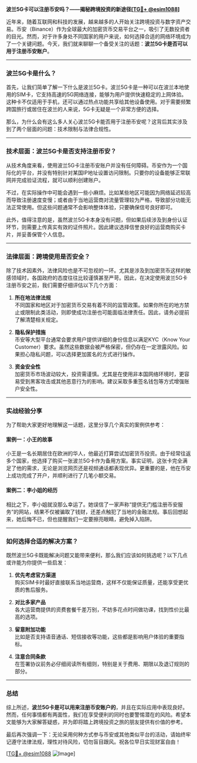 **波兰5G卡可以注册币安吗？——揭秘跨境投资的新途径[[TG💪+ @esim1088](https://t.me/s/esim1088)]**

近年来，随着互联网和科技的发展，越来越多的人开始关注跨境投资与数字资产交易。币安（Binance）作为全球最大的加密货币交易平台之一，吸引了无数投资者的目光。然而，对于许多身处不同国家的用户来说，如何选择合适的网络环境成为了一个关键问题。今天，我们就来聊聊一个备受关注的话题：**波兰5G卡是否可以用于注册币安账户**。

---

### 波兰5G卡是什么？

首先，让我们简单了解一下什么是波兰5G卡。波兰5G卡是一种可以在波兰本地使用的SIM卡，它支持高速的5G网络连接，能够为用户提供快速稳定的上网体验。这种卡不仅适用于手机，还可以通过热点功能共享给其他设备使用。对于需要频繁跨国旅行或居住在波兰的人来说，5G卡无疑是一个非常方便的选择。

那么，为什么会有这么多人关心波兰5G卡能否用于注册币安呢？这背后其实涉及到了两个层面的问题：技术限制与法律合规性。

---

### 技术层面：波兰5G卡是否支持注册币安？

从技术角度来看，使用波兰5G卡注册币安账户并没有任何障碍。币安作为一个国际化的平台，并没有特别针对某国IP地址设置访问限制。只要你的设备能够正常联网并完成验证流程，就可以顺利创建账户。

不过，在实际操作中可能会遇到一些小麻烦。比如某些地区可能因为网络延迟较高而导致注册速度变慢；或者由于当地运营商对流量管理较为严格，导致部分功能无法正常使用。但这些问题通常不会影响整体体验，只要确保信号良好即可。

此外，值得注意的是，虽然波兰5G卡本身没有问题，但如果后续涉及到身份认证环节，则需要上传真实有效的证件照片。因此建议选择信誉良好的运营商购买卡片，并妥善保管个人信息。

---

### 法律层面：跨境使用是否安全？

除了技术因素外，法律风险也是不可忽视的一环。尤其是涉及到加密货币这样的敏感领域时，各国政府的态度往往比较谨慎甚至严苛。因此，在决定使用波兰5G卡注册币安之前，我们需要仔细评估以下几个方面：

1. **所在地法律法规**  
   不同国家和地区对于加密货币交易有着不同的监管政策。如果你所在的地方禁止或限制此类活动，则即使成功注册也可能面临法律责任。因此，请务必提前了解清楚相关规定。

2. **隐私保护措施**  
   币安等大型平台通常会要求用户提供详细的身份信息以满足KYC（Know Your Customer）要求。虽然这些数据会被严格保密，但仍存在一定泄露风险。如果担心隐私问题，可以选择更加匿名的方式进行操作。

3. **资金安全性**  
   加密货币市场波动较大，投资需谨慎。尤其是在使用非本国网络环境时，更容易受到黑客攻击或其他恶意行为的影响。建议采取多重签名钱包等方式增强账户安全性。

---

### 实战经验分享

为了帮助大家更好地理解这一话题，这里分享几个真实的案例供参考：

#### 案例一：小王的故事
小王是一名长期居住在欧洲的华人，他最近打算尝试加密货币投资。由于经常往返多个国家，他选择了购买一张波兰5G卡作为备用方案。事实证明，这张卡完全满足了他的需求，无论是浏览网页还是视频通话都表现优异。更重要的是，他在币安上成功完成了开户，并顺利进行了几笔小额交易。

#### 案例二：李小姐的经历
相比之下，李小姐就没那么幸运了。她误信了一家声称“提供无门槛注册币安服务”的网站，结果不仅被骗取了钱财，还差点触犯了当地的金融法规。事后回想起来，她后悔不已，但也提醒我们一定要擦亮眼睛，避免掉入陷阱。

---

### 如何选择合适的解决方案？

既然波兰5G卡既能解决问题又能带来便利，那么我们应该如何挑选呢？以下几点或许能为你提供一些启发：

1. **优先考虑官方渠道**  
   购买SIM卡时最好直接联系当地运营商，这样不仅能保证质量，还能享受更优质的售后服务。

2. **对比多家产品**  
   各大运营商提供的资费套餐千差万别，不妨多花点时间做功课，找到性价比最高的选项。

3. **留意附加功能**  
   比如是否支持语音通话、短信接收等功能，这些都是影响用户体验的重要指标。

4. **注意合同条款**  
   在签署协议前务必仔细阅读所有细则，特别是关于费用、期限以及退订规则的部分。

---

### 总结

综上所述，**波兰5G卡是可以用来注册币安账户的**，并且在实际应用中表现良好。然而，任何事情都有两面性，我们在享受便利的同时也要警惕潜在的风险。希望本文能够为大家解答疑惑，并为即将踏上跨境投资之旅的朋友提供有价值的参考。

最后再次强调一下：无论采用何种方式参与币安或其他类似平台的活动，请始终牢记遵守法律法规，理性对待风险，切勿盲目跟风。祝各位早日实现财富自由！

[[TG💪+ @esim1088](https://t.me/s/esim1088) ![Image](https://i.postimg.cc/4NQfJmqS/Snipaste-2025-05-13-00-14-12.png)]